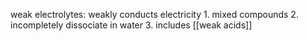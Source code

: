 weak electrolytes: weakly conducts electricity
	1. mixed compounds
	2. incompletely dissociate in water
	3. includes [[weak acids]]

